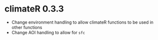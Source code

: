 # climateR 0.3.3

* Change environment handling to allow climateR functions to be used in other functions
* Change AOI handling to allow for `sfc`

